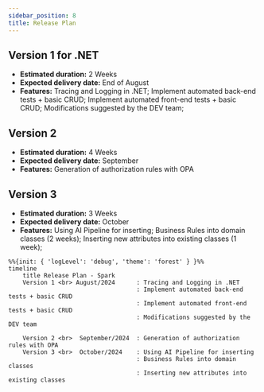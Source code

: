 ```yaml
---
sidebar_position: 8
title: Release Plan
---
```

## Version 1 for .NET 
- **Estimated duration:** 2 Weeks
- **Expected delivery date:** End of August 
- **Features:** Tracing and Logging in .NET; Implement automated back-end tests + basic CRUD; Implement automated front-end tests + basic CRUD; Modifications suggested by the DEV team;

## Version 2
- **Estimated duration:** 4 Weeks
- **Expected delivery date:** September 
- **Features:** Generation of authorization rules with OPA

## Version 3
- **Estimated duration:** 3 Weeks
- **Expected delivery date:** October 
- **Features:** Using AI Pipeline for inserting; Business Rules into domain classes (2 weeks); Inserting new attributes into existing classes (1 week);

```mermaid
%%{init: { 'logLevel': 'debug', 'theme': 'forest' } }%%
timeline
    title Release Plan - Spark
    Version 1 <br> August/2024      : Tracing and Logging in .NET
                                    : Implement automated back-end tests + basic CRUD
                                    : Implement automated front-end tests + basic CRUD
                                    : Modifications suggested by the DEV team

    Version 2 <br>  September/2024  : Generation of authorization rules with OPA
    Version 3 <br>  October/2024    : Using AI Pipeline for inserting
                                    : Business Rules into domain classes
                                    : Inserting new attributes into existing classes

```
